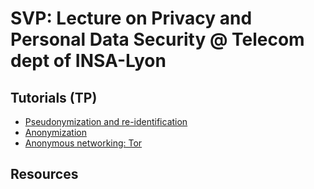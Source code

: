
# SVP: Lecture on Privacy and Personal Data Security @ Telecom dept of INSA-Lyon 



## Tutorials (TP)
* [Pseudonymization and re-identification](Tutorials/Pseudonymization/)
* [Anonymization](Tutorials/Anonymization/)
* [Anonymous networking: Tor](Tutorials/Tor/)


## Resources

